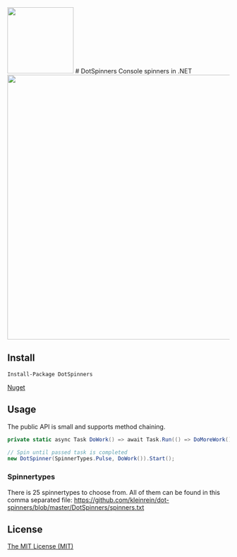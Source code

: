<img src="https://raw.githubusercontent.com/kleinrein/dot-spinners/master/DotSpinners.Resources/DotSpinners.png" width="150">
# DotSpinners
Console spinners in .NET

<img src="https://github.com/kleinrein/dot-spinners/blob/master/DotSpinners.Resources/DotSpinners.gif" width="600">

## Install
```posh
Install-Package DotSpinners 
```
[Nuget](https://www.nuget.org/packages/DotSpinners/1.0.0)

## Usage
The public API is small and supports method chaining.
```c#
private static async Task DoWork() => await Task.Run(() => DoMoreWork());

// Spin until passed task is completed
new DotSpinner(SpinnerTypes.Pulse, DoWork()).Start();
```

### Spinnertypes
There is 25 spinnertypes to choose from. All of them can be found in this comma separated file:
https://github.com/kleinrein/dot-spinners/blob/master/DotSpinners/spinners.txt

## License
[The MIT License (MIT)](https://opensource.org/licenses/MIT)
